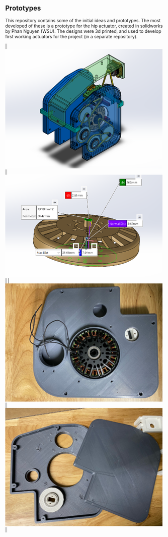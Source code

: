 ## Prototypes

This repository contains some of the initial ideas and prototypes. The most developed of these is a prototype for the hip actuator, created in solidworks by Phan Nguyen (WSU). The designs were 3d printed, and used to develop first working actuators for the project (in a separate repository).

|<img src="Images/Full Hip Isometric.png" width="500">|<img src="Images/Large Motor - Magnet.png" width="500">|
|<img src="Images/HipPrinted1.jpeg" width="500">|<img src="Images/HipPrinted3.jpeg" width="500">|
